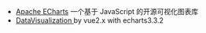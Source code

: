 * [Apache ECharts](https://echarts.apache.org/zh/index.html) 一个基于 JavaScript 的开源可视化图表库
* [ DataVisualization ](https://github.com/SimonZhangITer/DataVisualization) by vue2.x with echarts3.3.2

